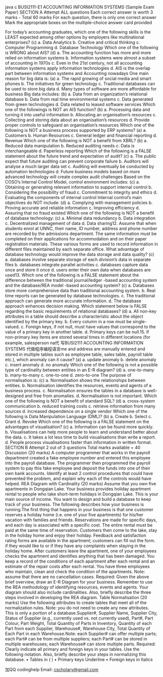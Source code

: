 java c BUSI2111-E1 ACCOUNTING INFORMATION SYSTEMS (Sample Exam Paper) SECTION A Attempt ALL questions Each correct answer is worth 3 marks - Total 60 marks For each question, there is only one correct answer Mark the appropriate boxes on the multiple-choice answer card provided

For today’s accounting graduates, which one of the following skills is the LEAST expected among other options by employers like multinational enterprises? (c) a. Data Analytics b. Creative and critical thinking c. Computer Programming d. Database Technology
Which one of the following is WRONG about AIS? (d) a. The accounting function has more and more relied on information systems b. Information systems were almost a subset of accounting in 1970s c. Even in the 21st century, not all accounting information systems apply information technologies d. AIS is the overlap part between information systems and Accounting nowadays
One main reason for big data is: (a) a. The rapid growing of social media and smart phones b. The initiatives for green technology c. Traditional databases can be used to store big data d. Many types of software are more affordable for business
Big data includes: (b) a. Data from an organization’s relational database b. Data from real time environmental systems c. Data generated from green technologies d. Data related to leased software services
Which one of the followings is NOT an AIS function? (b) a. Processing data and turning it into useful information b. Allocating an organisation’s resources c. Collecting and storing data about an organisation’s resources d. Provide proper controls to safeguard an organisation’s resources
Which one of the following is NOT a business process supported by ERP systems? (a) a. Customers b. Human Resources c. General ledger and financial reporting d. Revenue
Which one of the following is NOT a benefit from XBRL? (b) a. Reduced data manipulation b. Reduced auditing needs c. Data is interchangeable d. Paperless reporting
Which of the following is a FALSE statement about the future trend and expectation of audit? (c) a. The public expect that future auditing can prevent corporate failure b. Auditors will analyse a much larger data set c. Auditing will eventually be conducted by automation technologies d. Future business models based on more advanced technology will create complex audit challenges
Based on the COSO’s Internal Control Model, control environment includes: (c) a. Obtaining or generating relevant information to support internal control b. Considering the possibility of fraud c. Commitment to integrity and ethics d. Evaluating the components of internal control
Internal control’s main objectives do NOT include: (d) a. Complying with management policies b. Proving accurate and reliable information c. Improving efficiency d. Assuring that no fraud existed
Which one of the following is NOT a benefit of database technology: (c) a. Minimal data redundancy b. Data integration c. Decentralized management of data d. Data sharing12. Assume that when students enrol at UNNC, their name, ID number, address and phone number are recorded by the admissions department. The same information must be completed on their applications for accommodation and on their paper registration materials. These various forms are used to record information in different files maintained by each separate office. What advantage of database technology would improve the data storage and data quality? (c) a. databases involve separate storage of each division’s data in separate files b. databases integrate parallel activities c. databases capture data once and store it once d. users enter their own data when databases are used13. Which one of the following is a FALSE statement about the difference between the traditional journal/ledger -based accounting system and the database/REA model -based accounting system? (c) a. Databases store more comprehensive data than traditional accounting system. b. Real time reports can be generated by database technologies. c. The traditional approach can generate more accurate information. d. The database approach enhances decision making.
Which statement below is FALSE regarding the basic requirements of relational databases? (d) a. All non-key attributes in a table should describe a characteristic about the object identified by the primary key. b. Every column in a row must be single-valued. c. Foreign keys, if not null, must have values that correspond to the value of a primary key in another table. d. Primary keys can be null.15. If non-primary key items are stored several times in different locations (for example, salesperson na代 写BUSI2111 ACCOUNTING INFORMATION SYSTEMS 代做程序编程语言me and address are manually entered and stored in multiple tables such as employee table, sales table, payroll table etc.), which anomaly can it cause? (a) a. update anomaly b. delete anomaly c. insert anomaly d. no anomaly
Which one of the following is not a possible type of cardinality between entities in an E-R diagram? (d) a. one-to-many b. many-to-many c. one-to-one d. zero-to-one
The purpose of normalisation is: (c) a. Normalisation shows the relationships between entities. b. Normalisation identifies the resources, events and agents of a business process. c. Normalisation ensures the tables in a database is well-designed and free from anomalies. d. Normalisation is not important.
Which one of the following is NOT a benefit of standard SQL? (d) a. cross-system communication b. reduced training costs c. retrieve information from many sources d. increased dependence on a single vendor
Which one of the following is Data Manipulation Language (DML)? (b) a. Create b. Select c. Grant d. Revoke
Which one of the following is a FALSE statement on the advantages of visualisation? (c) a. Information can be found more quickly. b. Visualisations can help more people to learn and understand better about the data. c. It takes a lot less time to build visualisations than write a report. d. People process visualisations faster than information in written format. SECTION B Attempt 2 out of 3 questions Total marks available = 40
Discussion (20 marks) A computer programmer that works in the payroll department created a fake employee number and entered this employee into the payroll database. The programmer then programmed the payroll system to pay this fake employee and deposit the funds into one of their own bank accounts. Identify at least 2 control procedures that could have prevented the problem, and explain why each of the controls would have helped.
REA Diagram with Cardinality (20 marks) Assume that you own five apartments in Dongqian Lake. Your business provides holiday apartment rental to people who take short-term holidays in Dongqian Lake. This is your main source of income. You want to design and build a database to keep track of your business. The following describes how your business is running.The first thing that happens in your business is that one customer reserves a holiday home (i.e. one of your five apartments) for his/her vacation with families and friends. Reservations are made for specific days, and each day is associated with a specific cost. The entire rental must be paid at the same time of reservation. Customers then come to the lake, stay in the holiday home and enjoy their holiday. Feedback and satisfaction rating forms are available in the apartment; customers can fill out the form. if they would like to or if they have any complaints when staying in the holiday home. After customers leave the apartment, one of your employees checks the apartment and identifies anything that has been damaged. You keep a record of the conditions of each apartment after each rental and an estimate of the repair costs after each rental. You have three employees who maintain, clean and check the condition of the apartments. Note: assume that there are no cancellation cases. Required: Given the above brief overview, draw an E-R Diagram for your business. Remember to use the REA methodology of identifying resources, events and agents. Your diagram should also include cardinalities. Also, briefly describe the three steps involved in developing the REA diagram.
Table Normalisation (20 marks) Use the following attributes to create tables that meet all of the normalization rules. Note: you do not need to create any new attributes. This is only a portion of a database.Supplier#, Supplier Name, Supplier City, Status of Supplier (e.g., currently used vs. not currently used), Part#, Part Colour, Part Weight, Total Quantity of Parts in Inventory, Quantity of each Part from each Supplier, Warehouse#, Warehouse City, Total Quantity of Each Part in each Warehouse.Note: each Supplier# can offer multiple parts; each Part# can be from multiple suppliers; each Part# can be stored in multiple warehouses; each Warehouse# can store multiple parts. Required: Clearly indicate all primary and foreign keys in your tables. Use the following notation. Also, briefly describe your steps in normalizing this database. • Tables in ( ) • Primary keys Underline • Foreign keys in Italics

加QQ codinghelp Email: cscholary@gmail.com
